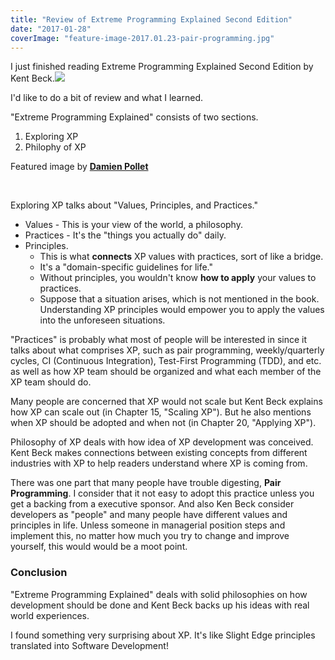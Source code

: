 ```yaml
---
title: "Review of Extreme Programming Explained Second Edition"
date: "2017-01-28"
coverImage: "feature-image-2017.01.23-pair-programming.jpg"
---
```


I just finished reading Extreme Programming Explained Second Edition by Kent Beck.![](./images/feature-image-2017.01.23-282x300.jpg)

I'd like to do a bit of review and what I learned.

"Extreme Programming Explained" consists of two sections.

1. Exploring XP
2. Philophy of XP

 Featured image by [**Damien Pollet**](https://www.flickr.com/photos/damienpollet/5048830734/in/photolist-8G9ztL-5HP2Lh-nZDNuv-7CyDbt-dYFeYi-okB3kk-dYFf3X-dYFeU2-dYFeHg-6vkpVp-mET1h8-nNH8Lb-bR3md4-4Wyyg-7UfM1w-yZ1hS-7Hxgmw-9S4fk3-7SxRJ1-7xuFqe-aRe2V2-7bfXSN-9S4fwL-9S1mk8-wJYJQ-3akWk1-dcy2Kp-djuyPj-pM7Uv1-4ejqfD-nZDX5o-fa5NyG-p7ueu-wJYJH-7LUYnb-oiUBc4-nQKH84-dgfsqd-nZF6pr-8KkdEL-wJYJT-p7uet-8YH4zm-8TYGza-wJYJU-wJYJX-6vkcr8-n9XZUA-oh6PTf-5U35Wi) 

 

Exploring XP talks about "Values, Principles, and Practices."

- Values - This is your view of the world, a philosophy.
- Practices - It's the "things you actually do" daily.
- Principles.
    - This is what **connects** XP values with practices, sort of like a bridge.
    - It's a "domain-specific guidelines for life."
    - Without principles, you wouldn't know **how to apply** your values to practices.
    - Suppose that a situation arises, which is not mentioned in the book. Understanding XP principles would empower you to apply the values into the unforeseen situations.

"Practices" is probably what most of people will be interested in since it talks about what comprises XP, such as pair programming, weekly/quarterly cycles, CI (Continuous Integration), Test-First Programming (TDD), and etc. as well as how XP team should be organized and what each member of the XP team should do.

Many people are concerned that XP would not scale but Kent Beck explains how XP can scale out (in Chapter 15, "Scaling XP"). But he also mentions when XP should be adopted and when not (in Chapter 20, "Applying XP").

Philosophy of XP deals with how idea of XP development was conceived. Kent Beck makes connections between existing concepts from different industries with XP to help readers understand where XP is coming from.

There was one part that many people have trouble digesting, **Pair Programming**. I consider that it not easy to adopt this practice unless you get a backing from a executive sponsor. And also Ken Beck consider developers as "people" and many people have different values and principles in life. Unless someone in managerial position steps and implement this, no matter how much you try to change and improve yourself, this would would be a moot point.

### Conclusion

"Extreme Programming Explained" deals with solid philosophies on how development should be done and Kent Beck backs up his ideas with real world experiences.

I found something very surprising about XP. It's like Slight Edge principles translated into Software Development!
